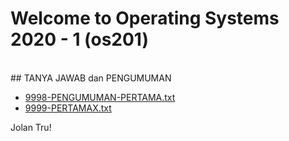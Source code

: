 ---
---
# Welcome to Operating Systems 2020 - 1 (os201)
<br>
## TANYA JAWAB dan PENGUMUMAN

* [9998-PENGUMUMAN-PERTAMA.txt](TANYA-JAWAB/9998-PENGUMUMAN-PERTAMA.txt)
* [9999-PERTAMAX.txt](TANYA-JAWAB/9999-PERTAMAX.txt)

Jolan Tru!

